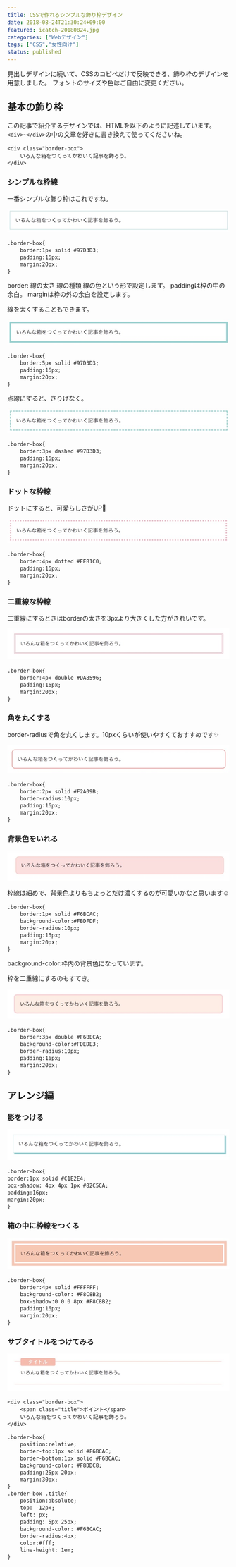 ```yaml
---
title: CSSで作れるシンプルな飾り枠デザイン
date: 2018-08-24T21:30:24+09:00
featured: icatch-20180824.jpg
categories: ["Webデザイン"]
tags: ["CSS","女性向け"]
status: published
---
```


見出しデザインに続いて、CSSのコピペだけで反映できる、飾り枠のデザインを用意しました。 フォントのサイズや色はご自由に変更ください。
## 基本の飾り枠

この記事で紹介するデザインでは、HTMLを以下のように記述しています。 `<div>~</div>`の中の文章を好きに書き換えて使ってくださいね。

```markup:title=HTML
<div class="border-box">
    いろんな箱をつくってかわいく記事を飾ろう。
</div>
```

### シンプルな枠線

一番シンプルな飾り枠はこれですね。

![シンプルな飾り枠](20180824-box-01.jpg)

```css:title=CSS
.border-box{
    border:1px solid #97D3D3;
    padding:16px;
    margin:20px;
}
```

border: 線の太さ 線の種類 線の色という形で設定します。
paddingは枠の中の余白。
marginは枠の外の余白を設定します。

線を太くすることもできます。

![シンプルな飾り枠](20180824-box-02.jpg)
```css:title=CSS
.border-box{
    border:5px solid #97D3D3;
    padding:16px;
    margin:20px;
}
```

点線にすると、さりげなく。

![シンプルな飾り枠](20180824-box-03.jpg)

```css:title=CSS
.border-box{
    border:3px dashed #97D3D3;
    padding:16px;
    margin:20px;
}
```


### ドットな枠線

ドットにすると、可愛らしさがUP🌸

![ドットの飾り枠](20180824-box-04.jpg)

```css:title=CSS
.border-box{
    border:4px dotted #EEB1C0;
    padding:16px;
    margin:20px;
}
```

### 二重線な枠線

二重線にするときはborderの太さを3pxより大きくした方がきれいです。

![二重線の飾り枠](20180824-box-05.jpg)

```css:title=CSS
.border-box{
    border:4px double #DA8596;
    padding:16px;
    margin:20px;
}
```

### 角を丸くする

border-radiusで角を丸くします。10pxくらいが使いやすくておすすめです✨

![角丸の飾り枠](20180824-box-06.jpg)

```css:title=CSS
.border-box{
    border:2px solid #F2A09B;
    border-radius:10px;
    padding:16px;
    margin:20px;
}
```

### 背景色をいれる

![背景色ありの飾り枠](20180824-box-07.jpg)

枠線は細めで、背景色よりもちょっとだけ濃くするのが可愛いかなと思います☺️

```css:title=CSS
.border-box{
    border:1px solid #F6BCAC;
    background-color:#FBDFDF;
    border-radius:10px;
    padding:16px;
    margin:20px;
}
```
background-color:枠内の背景色になっています。

枠を二重線にするのもすてき。

![背景色ありの飾り枠](20180824-box-08.jpg)

```css:title=CSS
.border-box{
    border:3px double #F6BECA;
    background-color:#FDEDE3;
    border-radius:10px;
    padding:16px;
    margin:20px;
}

```

## アレンジ編

### 影をつける

![影をつけた飾り枠](20180824-box-09.jpg)

```css:title=CSS
.border-box{
border:1px solid #C1E2E4;
box-shadow: 4px 4px 1px #82C5CA;
padding:16px;
margin:20px;
}
```

### 箱の中に枠線をつくる

![箱内に枠線がある飾り枠](20180824-box-10.jpg)

```css:title=CSS
.border-box{
    border:4px solid #FFFFFF;
    background-color: #F8C8B2;
    box-shadow:0 0 0 8px #F8C8B2;
    padding:16px;
    margin:20px;
}
```

### サブタイトルをつけてみる

![サブタイトルをつける飾り枠](20180824-box-11.jpg)

```markup:title=HTML
<div class="border-box">
    <span class="title">ポイント</span>
    いろんな箱をつくってかわいく記事を飾ろう。
</div>
```

```css:title=CSS
.border-box{
    position:relative;
    border-top:1px solid #F6BCAC;
    border-bottom:1px solid #F6BCAC;
    background-color: #F8DDC8;
    padding:25px 20px;
    margin:30px;
}
.border-box .title{
    position:absolute;
    top: -12px;
    left: px;
    padding: 5px 25px;
    background-color: #F6BCAC;
    border-radius:4px;
    color:#fff;
    line-height: 1em;
}
```
